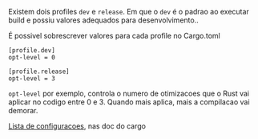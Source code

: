 Existem dois profiles `dev` e `release`. 
Em que o `dev` é o padrao ao executar build e possiu valores adequados para desenvolvimento..

É possivel sobrescrever valores para cada profile no Cargo.toml

```
[profile.dev]
opt-level = 0

[profile.release]
opt-level = 3
```

`opt-level` por exemplo, controla o numero de otimizacoes que o Rust vai aplicar no codigo entre 0 e 3. Quando mais aplica, mais a compilacao vai demorar.

[Lista de configuracoes](https://doc.rust-lang.org/cargo/reference/profiles.html), nas doc do cargo